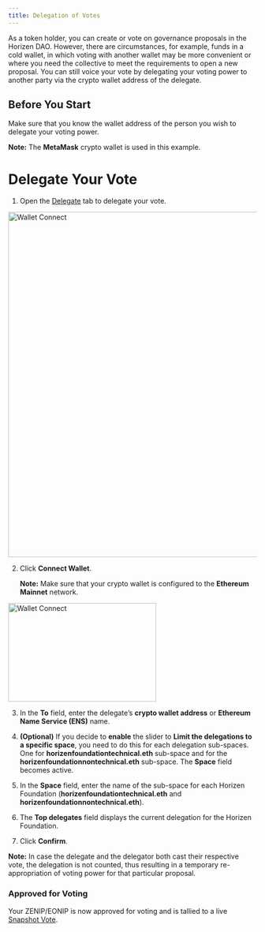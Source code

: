 ```yaml
---
title: Delegation of Votes
---
```


As a token holder, you can create or vote on governance proposals in the Horizen DAO. However, there are circumstances, for example, funds in a cold wallet, in which voting with another wallet may be more convenient or where you need the collective to meet the requirements to open a new proposal. You can still voice your vote by delegating your voting power to another party via the crypto wallet address of the delegate. 

## Before You Start

Make sure that you know the wallet address of the person you wish to delegate your voting power.

**Note:** The **MetaMask** crypto wallet is used in this example.

# Delegate Your Vote

1. Open the [Delegate](https://snapshot.org/#/delegate/horizenfoundation.eth) tab to delegate your vote.

<p>
<img src={require("/img/docs/delegation/landingpage1.png").default} alt="Wallet Connect" width="800" height="700" />
</p>

2. Click **Connect Wallet**. 

    **Note:** Make sure that your crypto wallet is configured to the **Ethereum Mainnet** network.

<p>
<img src={require("/img/docs/delegation/metamask_confignetwork2.png").default} alt="Wallet Connect" width="300" height="200" />
</p>

3. In the **To** field, enter the delegate’s **crypto wallet address** or **Ethereum Name Service (ENS)** name.

4. **(Optional)** If you decide to **enable** the slider to **Limit the delegations to a specific space**, you need to do this for each delegation sub-spaces. One for **horizenfoundationtechnical.eth** sub-space and for the **horizenfoundationnontechnical.eth** sub-space. The **Space** field becomes active.

5. In the **Space** field, enter the name of the sub-space for each Horizen Foundation (**horizenfoundationtechnical.eth** and **horizenfoundationnontechnical.eth**).

6. The **Top delegates** field displays the current delegation for the Horizen Foundation.

7. Click **Confirm**.

**Note:** In case the delegate and the delegator both cast their respective vote, the delegation is not counted, thus resulting in a temporary re-appropriation of voting power for that particular proposal. 


### Approved for Voting

Your ZENIP/EONIP is now approved for voting and is tallied to a live [Snapshot Vote](https://snapshot.org/#/horizenfoundation.eth).

